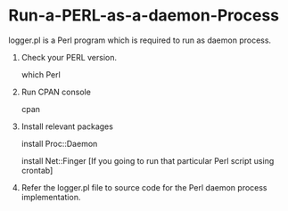 # Run-a-PERL-as-a-daemon-Process

logger.pl is a Perl program which is required to run as daemon process. 

1.	Check your PERL version.

      which Perl 
      
2.	Run CPAN console

      cpan 
      

3.	Install relevant packages

      install Proc::Daemon
      
      install Net::Finger [If you going to run that particular Perl script using crontab]
      
4.	Refer the logger.pl file to source code for the Perl daemon process implementation. 
